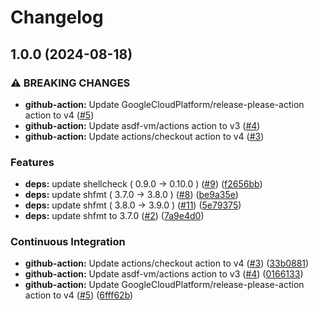 # Changelog

## 1.0.0 (2024-08-18)


### ⚠ BREAKING CHANGES

* **github-action:** Update GoogleCloudPlatform/release-please-action action to v4 ([#5](https://github.com/bjw-s/asdf-talosctl/issues/5))
* **github-action:** Update asdf-vm/actions action to v3 ([#4](https://github.com/bjw-s/asdf-talosctl/issues/4))
* **github-action:** Update actions/checkout action to v4 ([#3](https://github.com/bjw-s/asdf-talosctl/issues/3))

### Features

* **deps:** update shellcheck ( 0.9.0 → 0.10.0 ) ([#9](https://github.com/bjw-s/asdf-talosctl/issues/9)) ([f2656bb](https://github.com/bjw-s/asdf-talosctl/commit/f2656bb5a5febf42b98e5bffc9f2d4518305ed3a))
* **deps:** update shfmt ( 3.7.0 → 3.8.0 ) ([#8](https://github.com/bjw-s/asdf-talosctl/issues/8)) ([be9a35e](https://github.com/bjw-s/asdf-talosctl/commit/be9a35ec831c4f14807b53b2a4aa8062b90f7581))
* **deps:** update shfmt ( 3.8.0 → 3.9.0 ) ([#11](https://github.com/bjw-s/asdf-talosctl/issues/11)) ([5e79375](https://github.com/bjw-s/asdf-talosctl/commit/5e79375cf6aeb01e3ddc0927b6690f793220b4f4))
* **deps:** update shfmt to 3.7.0 ([#2](https://github.com/bjw-s/asdf-talosctl/issues/2)) ([7a9e4d0](https://github.com/bjw-s/asdf-talosctl/commit/7a9e4d049e52bd126f0e1ea5430d69364d17f9d4))


### Continuous Integration

* **github-action:** Update actions/checkout action to v4 ([#3](https://github.com/bjw-s/asdf-talosctl/issues/3)) ([33b0881](https://github.com/bjw-s/asdf-talosctl/commit/33b088193dff674eda9cb81be79cffdbba36b518))
* **github-action:** Update asdf-vm/actions action to v3 ([#4](https://github.com/bjw-s/asdf-talosctl/issues/4)) ([0166133](https://github.com/bjw-s/asdf-talosctl/commit/016613391addc3051d036e441281de48b126552a))
* **github-action:** Update GoogleCloudPlatform/release-please-action action to v4 ([#5](https://github.com/bjw-s/asdf-talosctl/issues/5)) ([6fff62b](https://github.com/bjw-s/asdf-talosctl/commit/6fff62b7b7720e1990c1ecd1a7d4bcb12f2e71d1))

